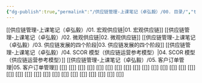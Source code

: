 ```yaml
---
{"dg-publish":true,"permalink":"/供应链管理-上课笔记（卓弘毅）/00. 目录/","tags":["供应链"],"noteIcon":"3","created":"2023-10-03T22:11:47.515+08:00","updated":"2023-10-04T01:11:09.254+08:00"}
---
```


[[供应链管理-上课笔记（卓弘毅）/01. 宏观供应链\|01. 宏观供应链]]
[[供应链管理-上课笔记（卓弘毅）/02. 微观供应链\|02. 微观供应链]]
[[供应链管理-上课笔记（卓弘毅）/03. 供应链发展的四个阶段\|03. 供应链发展的四个阶段]]
[[供应链管理-上课笔记（卓弘毅）/04. SCOR 模型（供应链运营参考模型）\|04. SCOR 模型（供应链运营参考模型）]]
[[供应链管理-上课笔记（卓弘毅）/05. 客户订单管理\|05. 客户订单管理]]
[[]]
[[]]
[[]]
[[]]
[[]]
[[]]
[[]]
[[]]
[[]]
[[]]
[[]]
[[]]
[[]]
[[]]
[[]]
[[]]
[[]]
[[]]
[[]]
[[]]
[[]]
[[]]
[[]]
[[]]
[[]]
[[]]
[[]]
[[]]